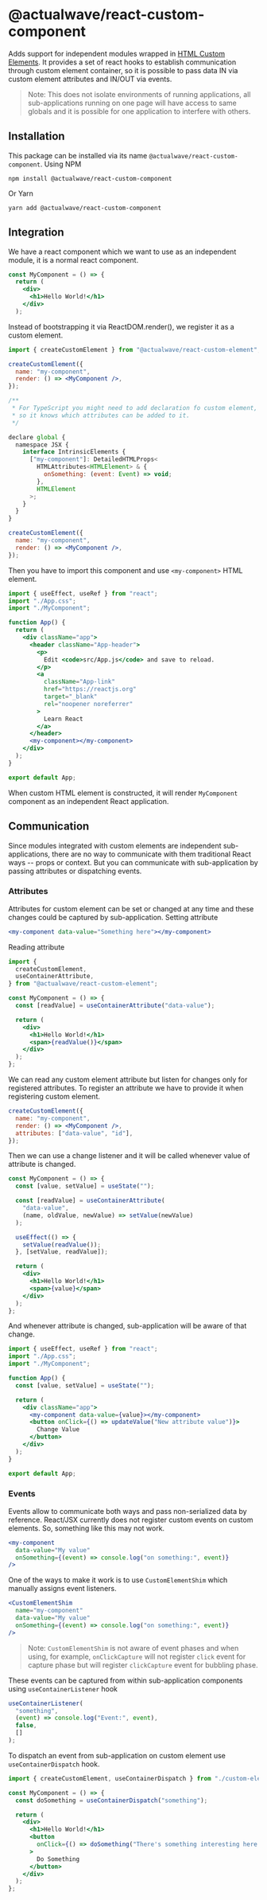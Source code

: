 # @actualwave/react-custom-component

Adds support for independent modules wrapped in [HTML Custom Elements](https://developer.mozilla.org/en-US/docs/Web/Web_Components/Using_custom_elements). It provides a set of react hooks to establish communication through custom element container, so it is possible to pass data IN via custom element attributes and IN/OUT via events.

> Note: This does not isolate environments of running applications, all sub-applications running on one page will have access to same globals and it is possible for one application to interfere with others.

## Installation

This package can be installed via its name `@actualwave/react-custom-component`.
Using NPM

```
npm install @actualwave/react-custom-component
```

Or Yarn

```
yarn add @actualwave/react-custom-component
```

## Integration

We have a react component which we want to use as an independent module, it is a normal react component.

```jsx
const MyComponent = () => {
  return (
    <div>
      <h1>Hello World!</h1>
    </div>
  );
```

Instead of bootstrapping it via ReactDOM.render(), we register it as a custom element.

```jsx
import { createCustomElement } from "@actualwave/react-custom-element";

createCustomElement({
  name: "my-component",
  render: () => <MyComponent />,
});

/**
 * For TypeScript you might need to add declaration fo custom element,
 * so it knows which attributes can be added to it.
 */

declare global {
  namespace JSX {
    interface IntrinsicElements {
      ["my-component"]: DetailedHTMLProps<
        HTMLAttributes<HTMLElement> & {
          onSomething: (event: Event) => void;
        },
        HTMLElement
      >;
    }
  }
}

createCustomElement({
  name: "my-component",
  render: () => <MyComponent />,
});
```

Then you have to import this component and use `<my-component>` HTML element.

```jsx
import { useEffect, useRef } from "react";
import "./App.css";
import "./MyComponent";

function App() {
  return (
    <div className="app">
      <header className="App-header">
        <p>
          Edit <code>src/App.js</code> and save to reload.
        </p>
        <a
          className="App-link"
          href="https://reactjs.org"
          target="_blank"
          rel="noopener noreferrer"
        >
          Learn React
        </a>
      </header>
      <my-component></my-component>
    </div>
  );
}

export default App;
```

When custom HTML element is constructed, it will render `MyComponent` component as an independent React application.

## Communication

Since modules integrated with custom elements are independent sub-applications, there are no way to communicate with them traditional React ways -- props or context. But you can communicate with sub-application by passing attributes or dispatching events.

### Attributes

Attributes for custom element can be set or changed at any time and these changes could be captured by sub-application.
Setting attribute

```jsx
<my-component data-value="Something here"></my-component>
```

Reading attribute

```jsx
import {
  createCustomElement,
  useContainerAttribute,
} from "@actualwave/react-custom-element";

const MyComponent = () => {
  const [readValue] = useContainerAttribute("data-value");

  return (
    <div>
      <h1>Hello World!</h1>
      <span>{readValue()}</span>
    </div>
  );
};
```

We can read any custom element attribute but listen for changes only for registered attributes. To register an attribute we have to provide it when registering custom element.

```jsx
createCustomElement({
  name: "my-component",
  render: () => <MyComponent />,
  attributes: ["data-value", "id"],
});
```

Then we can use a change listener and it will be called whenever value of attribute is changed.

```jsx
const MyComponent = () => {
  const [value, setValue] = useState("");

  const [readValue] = useContainerAttribute(
    "data-value",
    (name, oldValue, newValue) => setValue(newValue)
  );

  useEffect(() => {
    setValue(readValue());
  }, [setValue, readValue]);

  return (
    <div>
      <h1>Hello World!</h1>
      <span>{value}</span>
    </div>
  );
};
```

And whenever attribute is changed, sub-application will be aware of that change.

```jsx
import { useEffect, useRef } from "react";
import "./App.css";
import "./MyComponent";

function App() {
  const [value, setValue] = useState("");

  return (
    <div className="app">
      <my-component data-value={value}></my-component>
      <button onClick={() => updateValue("New attribute value")}>
        Change Value
      </button>
    </div>
  );
}

export default App;
```

### Events

Events allow to communicate both ways and pass non-serialized data by reference.
React/JSX currently does not register custom events on custom elements. So, something like this may not work.

```jsx
<my-component
  data-value="My value"
  onSomething={(event) => console.log("on something:", event)}
/>
```

One of the ways to make it work is to use `CustomElementShim` which manually assigns event listeners.

```jsx
<CustomElementShim
  name="my-component"
  data-value="My value"
  onSomething={(event) => console.log("on something:", event)}
/>
```

> Note: `CustomElementShim` is not aware of event phases and when using, for example, `onClickCapture` will not register `click` event for capture phase but will register `clickCapture` event for bubbling phase.

These events can be captured from within sub-application components using `useContainerListener` hook

```js
useContainerListener(
  "something",
  (event) => console.log("Event:", event),
  false,
  []
);
```

To dispatch an event from sub-application on custom element use `useContainerDispatch` hook.

```jsx
import { createCustomElement, useContainerDispatch } from "./custom-element";

const MyComponent = () => {
  const doSomething = useContainerDispatch("something");

  return (
    <div>
      <h1>Hello World!</h1>
      <button
        onClick={() => doSomething("There's something interesting here.")}
      >
        Do Something
      </button>
    </div>
  );
};
```
